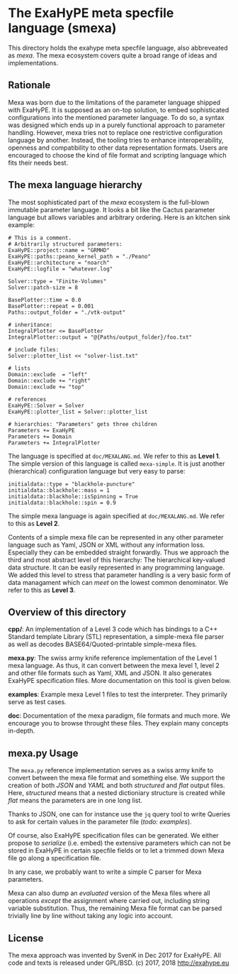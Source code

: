 # The ExaHyPE meta specfile language (smexa)

This directory holds the exahype meta specfile language, also abbreveated
as *mexa*. The mexa ecosystem covers quite a broad range of ideas and
implementations.

## Rationale

Mexa was born due to the limitations of the parameter language shipped with
ExaHyPE. It is supposed as an on-top solution, to embed sophisticated
configurations into the mentioned parameter language. To do so, a syntax
was designed which ends up in a purely functional approach to parameter 
handling. However, mexa tries not to replace one restrictive configuration
language by another. Instead, the tooling tries to enhance interoperability,
openness and compatibility to other data representation formats. Users are
encouraged to choose the kind of file format and scripting language which
fits their needs best.

## The mexa language hierarchy

The most sophisticated part of the *mexa* ecosystem is the full-blown
immutable parameter language. It looks a bit like the Cactus parameter
language but allows variables and arbitrary ordering. Here is an
kitchen sink example:

```
# This is a comment.
# Arbitrarily structured parameters:
ExaHyPE::project::name = "GRMHD"
ExaHyPE::paths::peano_kernel_path = "./Peano"
ExaHyPE::architecture = "noarch"
ExaHyPE::logfile = "whatever.log"

Solver::type = "Finite-Volumes"
Solver::patch-size = 8

BasePlotter::time = 0.0
BasePlotter::repeat = 0.001
Paths::output_folder = "./vtk-output"

# inheritance:
IntegralPlotter <= BasePlotter
IntegralPlotter::output = "@{Paths/output_folder}/foo.txt"

# include files:
Solver::plotter_list << "solver-list.txt"

# lists
Domain::exclude  = "left"
Domain::exclude += "right"
Domain::exclude += "top"

# references
ExaHyPE::Solver = Solver
ExaHyPE::plotter_list = Solver::plotter_list

# hierarchies: "Parameters" gets three children
Parameters += ExaHyPE
Parameters += Domain
Parameters += IntegralPlotter
```

The language is specified at `doc/MEXALANG.md`. We refer to this as
**Level 1**. The simple version of this language is called `mexa-simple`.
It is just another (hierarchical) configuration language but very easy
to parse: 

```
initialdata::type = "blackhole-puncture"
initialdata::blackhole::mass = 1
initialdata::blackhole::isSpinning = True
initialdata::blackhole::spin = 0.9
```

The simple mexa language is again specified at `doc/MEXALANG.md`. We
refer to this as **Level 2**.

Contents of a simple mexa file can be represented in any other parameter
language such as Yaml, JSON or XML without any information loss. Especially
they can be embedded straight forwardly. Thus we approach the third and
most abstract level of this hierarchy: The hierarchical key-valued
data structure. It can be easily represented in any programming language.
We added this level to stress that parameter handling is a very basic form
of data managament which can *meet* on the lowest common denominator. We
refer to this as **Level 3**.

## Overview of this directory


**cpp/**: An implementation of a Level 3 code which has bindings to a
C++ Standard template Library (STL) representation, a simple-mexa file
parser as well as decodes BASE64/Quoted-printable simple-mexa files.

**mexa.py**: The swiss army knife reference implementation of the Level 1
mexa language. As thus, it can convert between the mexa level 1, level 2
and other file formats such as Yaml, XML and JSON. It also generates
ExaHyPE specification files. More documentation on this tool is given
below.

**examples**: Example mexa Level 1 files to test the interpreter. They
primarily serve as test cases.

**doc**: Documentation of the mexa paradigm, file formats and much more.
We encourage you to browse throught these files. They explain many
concepts in-depth.

## mexa.py Usage

The `mexa.py` reference implementation serves as a swiss army knife
to convert between the mexa file format and something else. We support
the creation of both *JSON* and *YAML* and both *structured* and *flat*
output files. Here, *structured* means that a nested dictioniary structure
is created while *flat* means the parameters are in one long list.

Thanks to JSON, one can for instance use the `jq` query tool to write
Queries to ask for certain values in the parameter file (*todo: examples*).

Of course, also ExaHyPE specification files can be generated. We either
propose to *serialize* (i.e. embed) the extensive parameters which can
not be stored in ExaHyPE in certain specfile fields or to let a trimmed
down Mexa file go along a specification file.

In any case, we probably want to write a simple C parser for Mexa parameters.

Mexa can also dump an *evaluated* version of the Mexa files where all
operations *except* the assignment where carried out, including string
variable substitution. Thus, the remaining Mexa file format can be parsed
trivially line by line without taking any logic into account.


## License

The mexa approach was invented by SvenK in Dec 2017 for ExaHyPE. All code
and texts is released under GPL/BSD. (c) 2017, 2018 http://exahype.eu
